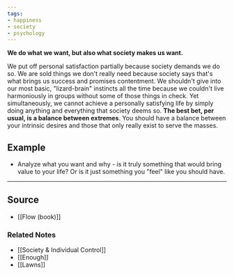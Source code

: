 ```yaml
---
tags:
- happiness
- society
- psychology
---
```

**We do what we want, but also what society makes us want.**

We put off personal satisfaction partially because society demands we do so. We are sold things we don't really need because society says that's what brings us success and promises contentment. We shouldn't give into our most basic, "lizard-brain" instincts all the time because we couldn't live harmoniously in groups without some of those things in check. Yet simultaneously, we cannot achieve a personally satisfying life by simply doing anything and everything that society deems so. **The best bet, per usual, is a balance between extremes**. You should have a balance between your intrinsic desires and those that only really exist to serve the masses.

## Example

- Analyze what you want and why - is it truly something that would bring value to your life? Or is it just something you "feel" like you should have.

---

## Source
- [[Flow (book)]]

### Related Notes
- [[Society & Individual Control]] 
- [[Enough]] 
- [[Lawns]]